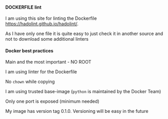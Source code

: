 #### DOCKERFILE lint

I am using this site for linting the Dockerfile https://hadolint.github.io/hadolint/.

As I have only one file it is quite easy to just check it in another source and not to 
download some additional linters

#### Docker best practices

Main and the most important - NO ROOT

I am using linter for the Dockerfile

No `chown` while copying

I am using trusted base-image (`python` is maintained by the Docker Team)

Only one port is exposed (minimum needed)

My image has version tag 0.1.0. Versioning will be easy in the future

